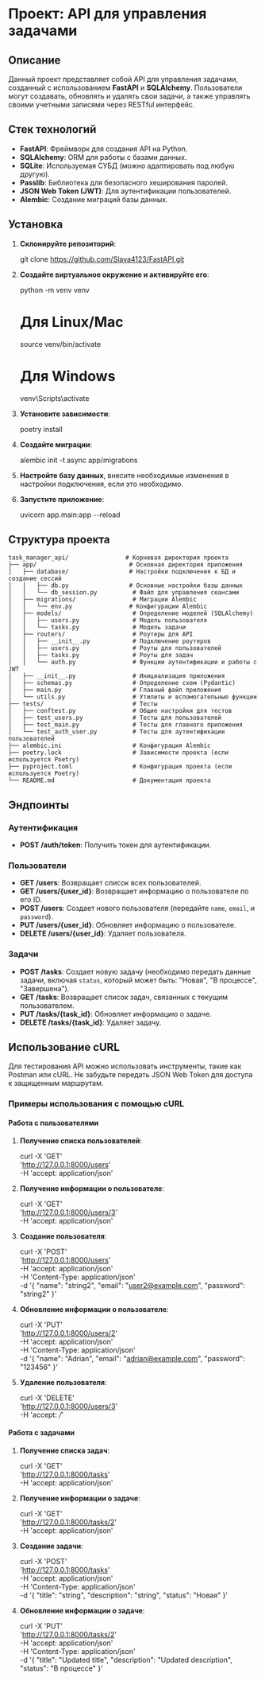 # Проект: API для управления задачами

## Описание

Данный проект представляет собой API для управления задачами, созданный с использованием **FastAPI** и **SQLAlchemy**. Пользователи могут создавать, обновлять и удалять свои задачи, а также управлять своими учетными записями через RESTful интерфейс.

## Стек технологий

- **FastAPI**: Фреймворк для создания API на Python.
- **SQLAlchemy**: ORM для работы с базами данных.
- **SQLite**: Используемая СУБД (можно адаптировать под любую другую).
- **Passlib**: Библиотека для безопасного хеширования паролей.
- **JSON Web Token (JWT)**: Для аутентификации пользователей.
- **Alembic**: Создание миграций базы данных.

## Установка

1. **Склонируйте репозиторий**:
 
   git clone https://github.com/Slava4123/FastAPI.git
   


2. **Создайте виртуальное окружение и активируйте его**:
 
   python -m venv venv
   # Для Linux/Mac
   source venv/bin/activate
   # Для Windows
   venv\Scripts\activate
   


3. **Установите зависимости**:
 
   poetry install
   


4. **Создайте миграции**:
 
   alembic init -t async app/migrations
   


5. **Настройте базу данных**, внесите необходимые изменения в настройки подключения, если это необходимо.

6. **Запустите приложение**:
 
   uvicorn app.main:app --reload
   


## Структура проекта

```
task_manager_api/                # Корневая директория проекта
├── app/                          # Основная директория приложения
│   ├── database/                 # Настройки подключения к БД и создание сессий
│   │   ├── db.py                 # Основные настройки базы данных
│   │   └── db_session.py          # Файл для управления сеансами
│   ├── migrations/                # Миграции Alembic
│   │   └── env.py                # Конфигурации Alembic
│   ├── models/                    # Определение моделей (SQLAlchemy)
│   │   ├── users.py               # Модель пользователя
│   │   └── tasks.py               # Модель задачи
│   ├── routers/                   # Роутеры для API
│   │   ├── __init__.py            # Подключение роутеров
│   │   ├── users.py               # Роуты для пользователей
│   │   ├── tasks.py               # Роуты для задач
│   │   └── auth.py                # Функции аутентификации и работы с JWT
│   ├── __init__.py                # Инициализация приложения
│   ├── schemas.py                 # Определение схем (Pydantic)
│   ├── main.py                    # Главный файл приложения
│   └── utils.py                   # Утилиты и вспомогательные функции
├── tests/                         # Тесты
│   ├── conftest.py                # Общие настройки для тестов
│   ├── test_users.py              # Тесты для пользователей
│   ├── test_main.py               # Тесты для главного приложения
│   └── test_auth_user.py          # Тесты для аутентификации пользователей
├── alembic.ini                    # Конфигурация Alembic
├── poetry.lock                    # Зависимости проекта (если используется Poetry)
├── pyproject.toml                 # Конфигурация проекта (если используется Poetry)
└── README.md                      # Документация проекта
```


## Эндпоинты

### Аутентификация

- **POST /auth/token**: Получить токен для аутентификации.

### Пользователи

- **GET /users**: Возвращает список всех пользователей.
- **GET /users/{user_id}**: Возвращает информацию о пользователе по его ID.
- **POST /users**: Создает нового пользователя (передайте `name`, `email`, и `password`).
- **PUT /users/{user_id}**: Обновляет информацию о пользователе.
- **DELETE /users/{user_id}**: Удаляет пользователя.

### Задачи

- **POST /tasks**: Создает новую задачу (необходимо передать данные задачи, включая `status`, который может быть: "Новая", "В процессе", "Завершена").
- **GET /tasks**: Возвращает список задач, связанных с текущим пользователем.
- **PUT /tasks/{task_id}**: Обновляет информацию о задаче.
- **DELETE /tasks/{task_id}**: Удаляет задачу.

## Использование cURL

Для тестирования API можно использовать инструменты, такие как Postman или cURL. Не забудьте передать JSON Web Token для доступа к защищенным маршрутам.

### Примеры использования с помощью cURL

#### Работа с пользователями

1. **Получение списка пользователей**:
 
   curl -X 'GET' \
     'http://127.0.0.1:8000/users' \
     -H 'accept: application/json'
   


2. **Получение информации о пользователе**:
 
   curl -X 'GET' \
     'http://127.0.0.1:8000/users/3' \
     -H 'accept: application/json'
   


3. **Создание пользователя**:
 
   curl -X 'POST' \
     'http://127.0.0.1:8000/users' \
     -H 'accept: application/json' \
     -H 'Content-Type: application/json' \
     -d '{
       "name": "string2",
       "email": "user2@example.com",
       "password": "string2"
     }'
   


4. **Обновление информации о пользователе**:
 
   curl -X 'PUT' \
     'http://127.0.0.1:8000/users/2' \
     -H 'accept: application/json' \
     -H 'Content-Type: application/json' \
     -d '{
       "name": "Adrian",
       "email": "adrian@example.com",
       "password": "123456"
     }'
   


5. **Удаление пользователя**:
 
   curl -X 'DELETE' \
     'http://127.0.0.1:8000/users/3' \
     -H 'accept: */*'
   


#### Работа с задачами

1. **Получение списка задач**:
 
   curl -X 'GET' \
     'http://127.0.0.1:8000/tasks' \
     -H 'accept: application/json'
   


2. **Получение информации о задаче**:
 
   curl -X 'GET' \
     'http://127.0.0.1:8000/tasks/2' \
     -H 'accept: application/json'
   


3. **Создание задачи**:
 
   curl -X 'POST' \
     'http://127.0.0.1:8000/tasks' \
     -H 'accept: application/json' \
     -H 'Content-Type: application/json' \
     -d '{
       "title": "string",
       "description": "string",
       "status": "Новая"
     }'
   


4. **Обновление информации о задаче**:
 
   curl -X 'PUT' \
     'http://127.0.0.1:8000/tasks/2' \
     -H 'accept: application/json' \
     -H 'Content-Type: application/json' \
     -d '{
       "title": "Updated title",
       "description": "Updated description",
       "status": "В процессе"
     }'
   
